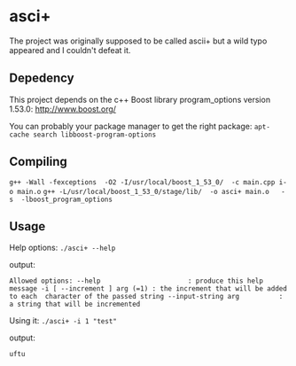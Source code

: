 asci+
=====

The project was originally supposed to be called ascii+ but a wild typo appeared and I couldn't defeat it.

Depedency
---------

This project depends on the c++ Boost library program_options version 1.53.0: http://www.boost.org/

You can probably your package manager to get the right package: `apt-cache search libboost-program-options`

Compiling
---------


`g++ -Wall -fexceptions  -O2 -I/usr/local/boost_1_53_0/  -c main.cpp i-o main.o`
`g++ -L/usr/local/boost_1_53_0/stage/lib/  -o asci+ main.o   -s  -lboost_program_options`

Usage
-----

Help options:
`./asci+ --help`

output:

`Allowed options:
  --help                      : produce this help message
  -i [ --increment ] arg (=1) : the increment that will be added to each 
                              character of the passed string
  --input-string arg          : a string that will be incremented`

Using it:
`./asci+ -i 1 "test"`

output:

`uftu`


